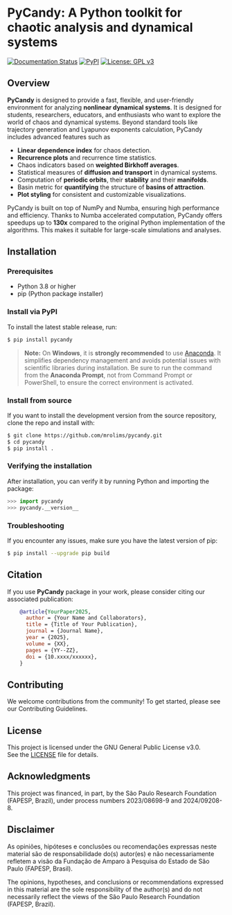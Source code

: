 # PyCandy: A Python toolkit for chaotic analysis and dynamical systems

[![Documentation Status](https://readthedocs.org/projects/pycandy/badge/?version=latest)](https://pycandy.readthedocs.io/en/latest/)
[![PyPI](https://img.shields.io/pypi/v/pycandy.svg)](https://pypi.org/project/pycandy/)
[![License: GPL v3](https://img.shields.io/badge/License-GPLv3-blue.svg)](https://www.gnu.org/licenses/gpl-3.0)

## Overview

**PyCandy** is designed to provide a fast, flexible, and user-friendly environment for analyzing **nonlinear dynamical systems**. It is designed for students, researchers, educators, and enthusiasts who want to explore the world of chaos and dynamical systems. Beyond standard tools like trajectory generation and Lyapunov exponents calculation, PyCandy includes advanced features such as

-   **Linear dependence index** for chaos detection.
-   **Recurrence plots** and recurrence time statistics.
-   Chaos indicators based on **weighted Birkhoff averages**.
-   Statistical measures of **diffusion and transport** in dynamical systems.
-   Computation of **periodic orbits**, their **stability** and their **manifolds**.
-   Basin metric for **quantifying** the structure of **basins of attraction**.
-   **Plot styling** for consistent and customizable visualizations.

PyCandy is built on top of NumPy and Numba, ensuring high performance and efficiency. Thanks to Numba accelerated computation, PyCandy offers speedups up to **130x** compared to the original Python implementation of the algorithms. This makes it suitable for large-scale simulations and analyses.

## Installation

### Prerequisites

-   Python 3.8 or higher
-   pip (Python package installer)

### Install via PyPI

To install the latest stable release, run:

```bash
$ pip install pycandy
```

> **Note:** On **Windows**, it is **strongly recommended** to use [Anaconda](https://www.anaconda.com). It simplifies dependency management and avoids potential issues with scientific libraries during installation. Be sure to run the command from the **Anaconda Prompt**, not from Command Prompt or PowerShell, to ensure the correct environment is activated.


### Install from source

If you want to install the development version from the source repository, clone the repo and install with:

```bash
$ git clone https://github.com/mrolims/pycandy.git
$ cd pycandy
$ pip install .
```

### Verifying the installation

After installation, you can verify it by running Python and importing the package:

```python
>>> import pycandy
>>> pycandy.__version__
```

### Troubleshooting

If you encounter any issues, make sure you have the latest version of pip:

```bash
$ pip install --upgrade pip build
```

## Citation

If you use **PyCandy** package in your work, please consider citing our associated publication:

```bibtex
    @article{YourPaper2025,
      author = {Your Name and Collaborators},
      title = {Title of Your Publication},
      journal = {Journal Name},
      year = {2025},
      volume = {XX},
      pages = {YY--ZZ},
      doi = {10.xxxx/xxxxxx},
    }
```

## Contributing

We welcome contributions from the community! To get started, please see our Contributing Guidelines.

## License

This project is licensed under the GNU General Public License v3.0.  
See the [LICENSE](./LICENSE) file for details.

## Acknowledgments

This project was financed, in part, by the São Paulo Research Foundation (FAPESP, Brazil), under process numbers 2023/08698-9 and 2024/09208-8.

## Disclaimer

As opiniões, hipóteses e conclusões ou recomendações expressas neste material são de responsabilidade do(s) autor(es) e não necessariamente refletem a visão da Fundação de Amparo à Pesquisa do Estado de São Paulo (FAPESP, Brasil).

The opinions, hypotheses, and conclusions or recommendations expressed in this material are the sole responsibility of the author(s) and do not necessarily reflect the views of the São Paulo Research Foundation (FAPESP, Brazil).
